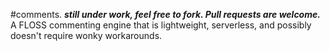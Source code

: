 #comments.
***still under work, feel free to fork. Pull requests are welcome.***
A FLOSS commenting engine that is lightweight, serverless, and possibly doesn't require wonky workarounds.
